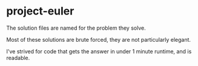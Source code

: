 project-euler
=============

The solution files are named for the problem they solve. 

Most of these solutions are brute forced, they are not particularly elegant.

I've strived for code that gets the answer in under 1 minute runtime, and is readable.
